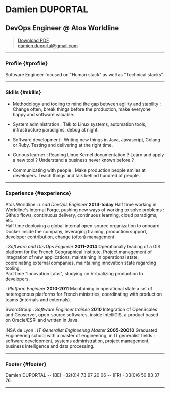 # Damien DUPORTAL
## DevOps Engineer @ Atos Worldline

> [Download PDF](resume.pdf)  
> [damien.duportal@gmail.com](damien.duportal@gmail.com)
<!--
> [@DamienDuportal](https://twitter.com/DamienDuportal)
> [Github](https://github.com/dduportal)
> [Website](https://dduportal.github.io)
-->

------

### Profile {#profile}

Software Engineer focused on "Human stack" as well as "Technical stacks".

------

### Skills {#skills}

* Methodology and tooling to mind the gap between agility and stability
  : Change often, break things before the production, make everyone happy and software valuable.

* System administration
  : Talk to Linux systems, automation tools, infrastructure paradigms, debug at night.

* Software development
  : Writing new things in Java, Javascript, Golang or Ruby. Testing and
delivering at the right time.

* Curious learner
  : Reading Linux Kernel documentation ? Learn and apply a new tool ? Understand a business never known before ?

* Communicating with people
  : Make production people smiles at developers. Teach things and talk behind hundred of people.

------

### Experience {#experience}

Atos Worldline
  : *Lead DevOps Engineer*
    __2014-today__
      Half time working in Worldline's internal Forge, pushing new ways of working to solve problems : Github flows, continuous delivery, continuous learning, cloud paradigms, etc. <br/>
      Half time deploying a global internal open-source organization to onboard Docker inside the company, leveraging training, production support, developer contribution, change (often) management

  : *Software and DevOps Engineer*
    __2011-2014__
      Operationally leading of a GIS platform for the French Geographical Institute. Project management of integration of new applications, maintaining in operational state, coordinating external companies, maintaining innovation state regarding tooling. <br/>
      Part time "Innovation Labs", studying on Virtualizing production to developers.

  : *Platform Engineer*
    __2010-2011__
      Maintaining in operational state a set of heterogenous platforms for French ministries, coordinating with production teams (internals and externals).

SwordGroup
  : *Software Engineer trainee*
    __2010__
    Integration of OpenScales and Geoserver, open-source softwares, inside IntelliGIS, a product based on Oracle/ESRI and written in Java.

INSA de Lyon
  : *IT Generalist Engineering Master*
    __2005-20010__
    Graduated Engineering school with a master of engineering,
    in IT generalist fields : software development, systems administration, project management, business intelligence and data processing.

------

### Footer {#footer}

Damien DUPORTAL -- (BE) +32(0)4 73 97 20 06 -- (FR) +33(0)6 50 83 37 76

------
